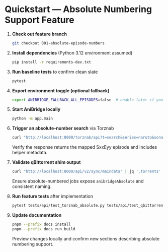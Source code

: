 # Quickstart — Absolute Numbering Support Feature

1. **Check out feature branch**  
   ```bash
   git checkout 001-absolute-episode-numbers
   ```

2. **Install dependencies** (Python 3.12 environment assumed)  
   ```bash
   pip install -r requirements-dev.txt
   ```

3. **Run baseline tests** to confirm clean slate  
   ```bash
   pytest
   ```

4. **Export environment toggle (optional fallback)**  
   ```bash
   export ANIBRIDGE_FALLBACK_ALL_EPISODES=false  # enable later if you need catalogue fallback
   ```

5. **Start AniBridge locally**  
   ```bash
   python -m app.main
   ```

6. **Trigger an absolute-number search** via Torznab  
   ```bash
   curl "http://localhost:8000/torznab/api?t=search&series=naruto&sonarrAbsolute=true&q=003"
   ```
   Verify the response returns the mapped SxxEyy episode and includes helper metadata.

7. **Validate qBittorrent shim output**  
   ```bash
   curl "http://localhost:8000/api/v2/sync/maindata" | jq '.torrents'
   ```
   Ensure absolute-numbered jobs expose `anibridgeAbsolute` and consistent naming.

8. **Run feature tests** after implementation  
   ```bash
   pytest tests/api/test_torznab_absolute.py tests/api/test_qbittorrent_absolute.py
   ```

9. **Update documentation**  
   ```bash
   pnpm --prefix docs install
   pnpm --prefix docs run build
   ```
   Preview changes locally and confirm new sections describing absolute numbering support.
